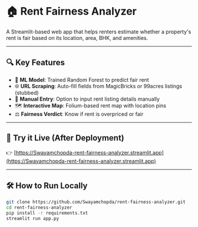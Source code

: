 # 🏠 Rent Fairness Analyzer

A Streamlit-based web app that helps renters estimate whether a property's rent is fair based on its location, area, BHK, and amenities.

---

## 🔍 Key Features

- 🧠 **ML Model**: Trained Random Forest to predict fair rent
- 🌐 **URL Scraping**: Auto-fill fields from MagicBricks or 99acres listings (stubbed)
- 📌 **Manual Entry**: Option to input rent listing details manually
- 🗺️ **Interactive Map**: Folium-based rent map with location pins
- ⚖️ **Fairness Verdict**: Know if rent is overpriced or fair

---

## 🚀 Try it Live (After Deployment)

👉 [https://Swayamchopda-rent-fairness-analyzer.streamlit.app](https://Swayamchopda-rent-fairness-analyzer.streamlit.app)

---

## 🛠️ How to Run Locally

```bash
git clone https://github.com/Swayamchopda/rent-fairness-analyzer.git
cd rent-fairness-analyzer
pip install -r requirements.txt
streamlit run app.py
